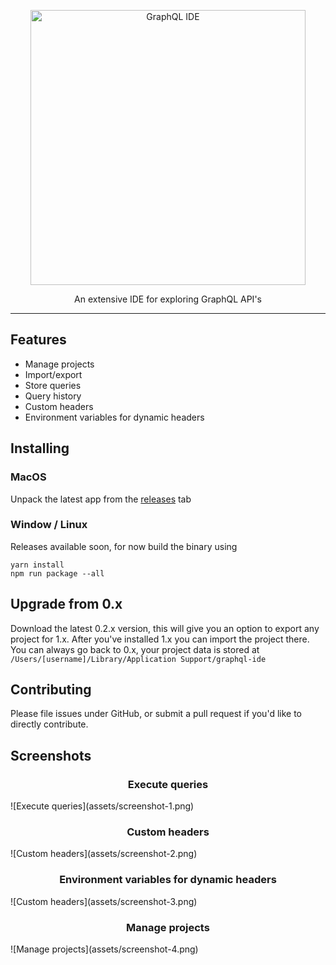 <p align="center">
    <img alt="GraphQL IDE" src="https://rawgit.com/redound/graphql-ide/cbb88aa/assets/logo.svg" width="440">
</p>

<p align="center">
  An extensive IDE for exploring GraphQL API's
</p>

---

## Features

- Manage projects
- Import/export
- Store queries
- Query history
- Custom headers
- Environment variables for dynamic headers

## Installing

### MacOS

Unpack the latest app from the [releases][0] tab

### Window / Linux

Releases available soon, for now build the binary using

````
yarn install
npm run package --all
````

## Upgrade from 0.x

Download the latest 0.2.x version, this will give you an option to export any project for 1.x.
After you've installed 1.x you can import the project there. You can always go back to 0.x, your project data is stored at
`/Users/[username]/Library/Application Support/graphql-ide`

## Contributing

Please file issues under GitHub, or submit a pull request if you'd like to directly contribute.

## Screenshots

<h3 align="center">
Execute queries
</h3>
![Execute queries](assets/screenshot-1.png)

<h3 align="center">
Custom headers
</h3>
![Custom headers](assets/screenshot-2.png)

<h3 align="center">
Environment variables for dynamic headers
</h3>
![Custom headers](assets/screenshot-3.png)

<h3 align="center">
Manage projects
</h3>
![Manage projects](assets/screenshot-4.png)

[0]: https://github.com/redound/graphql-ide/releases
